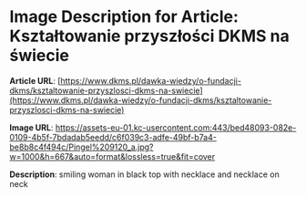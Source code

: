 # Image Description for Article: Kształtowanie przyszłości DKMS na świecie
**Article URL**: [https://www.dkms.pl/dawka-wiedzy/o-fundacji-dkms/ksztaltowanie-przyszlosci-dkms-na-swiecie](https://www.dkms.pl/dawka-wiedzy/o-fundacji-dkms/ksztaltowanie-przyszlosci-dkms-na-swiecie)

**Image URL**: https://assets-eu-01.kc-usercontent.com:443/bed48093-082e-0109-4b5f-7bdadab5eedd/c6f039c3-adfe-49bf-b7a4-be8b8c4f494c/Pingel%209120_a.jpg?w=1000&h=667&auto=format&lossless=true&fit=cover

**Description**: smiling woman in black top with necklace and necklace on neck
